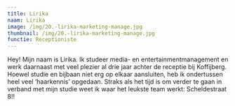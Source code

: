 ```yaml
---
title: Lirika
naam: Lirika
image: /img/20.-lirika-marketing-manage.jpg
thumbnail: /img/20.-lirika-marketing-manage.jpg
functie: Receptioniste
---
```


Hey! Mijn naam is Lirika. Ik studeer media- en entertainmentmanagement en werk daarnaast met veel plezier al drie jaar achter de receptie bij Koffijberg. Hoewel studie en bijbaan niet erg op elkaar aansluiten, heb ik ondertussen heel veel ‘haarkennis’ opgedaan. Straks als het tijd is om verder te gaan in verband met mijn studie weet ik waar het leukste team werkt: Scheldestraat 8!!